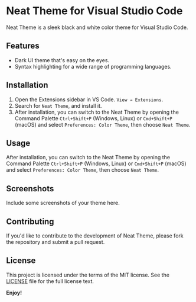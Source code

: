 # Neat Theme for Visual Studio Code

Neat Theme is a sleek black and white color theme for Visual Studio Code.

## Features

* Dark UI theme that's easy on the eyes.
* Syntax highlighting for a wide range of programming languages.

## Installation

1. Open the Extensions sidebar in VS Code. `View → Extensions`.
2. Search for `Neat Theme`, and install it.
3. After installation, you can switch to the Neat Theme by opening the Command Palette `Ctrl+Shift+P` (Windows, Linux) or `Cmd+Shift+P` (macOS) and select `Preferences: Color Theme`, then choose `Neat Theme`.

## Usage

After installation, you can switch to the Neat Theme by opening the Command Palette `Ctrl+Shift+P` (Windows, Linux) or `Cmd+Shift+P` (macOS) and select `Preferences: Color Theme`, then choose `Neat Theme`.

## Screenshots

Include some screenshots of your theme here.

## Contributing

If you'd like to contribute to the development of Neat Theme, please fork the repository and submit a pull request.

## License

This project is licensed under the terms of the MIT license. See the [LICENSE](LICENSE.txt) file for the full license text.

**Enjoy!**